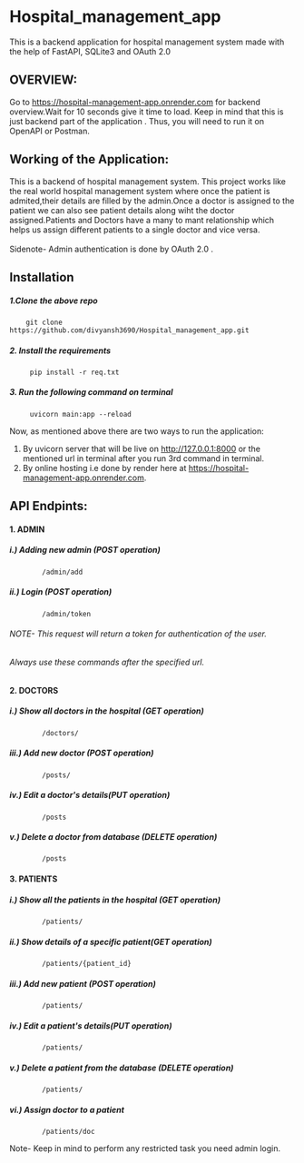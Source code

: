 # Hospital_management_app
This is a backend application for hospital management system made with the help of FastAPI, SQLite3 and OAuth 2.0


## OVERVIEW:
Go to https://hospital-management-app.onrender.com for backend overview.Wait for 10 seconds give it time to load.
Keep in mind that this is just backend part of the application .
Thus, you will need to run it on OpenAPI or Postman.

## Working of the Application:
This is a backend of hospital management system. This project works like the real world hospital management system where once the patient is admited,their details 
are filled by the admin.Once a doctor is assigned to the patient we can also see patient details along wiht the doctor assigned.Patients and Doctors have a many to mant relationship which helps us assign different patients to a single doctor and vice versa.\
\
Sidenote- Admin authentication is done by OAuth 2.0 .


## Installation 
##### 1.Clone the above repo
        git clone https://github.com/divyansh3690/Hospital_management_app.git
        
##### 2. Install the requirements
         pip install -r req.txt
         
##### 3. Run the following command on terminal
         uvicorn main:app --reload


Now, as mentioned above there are two ways to run the application:
1. By uvicorn server that will be live on http://127.0.0.1:8000 or the mentioned url in terminal after you run 3rd command in terminal.
2. By online hosting i.e done by render here at https://hospital-management-app.onrender.com.



## API Endpints:
#### 1. ADMIN

##### i.)  Adding new admin (POST operation)
            /admin/add
##### ii.) Login (POST operation)
            /admin/token
######   NOTE- This request will return a token for authentication of the user.
######         Always use these commands after the specified url.

#### 2. DOCTORS
        
#####   i.)  Show all doctors in the hospital (GET operation)
            /doctors/        
#####   iii.) Add new doctor  (POST operation)            
            /posts/                     
#####   iv.)  Edit a doctor's details(PUT operation)            
            /posts   
#####   v.)   Delete a doctor from database (DELETE operation)            
            /posts
            
#### 3. PATIENTS
        
#####   i.)  Show all the patients in the hospital (GET operation)
            /patients/        
#####   ii.) Show details of a specific patient(GET operation)
            /patients/{patient_id}    
#####   iii.) Add new patient  (POST operation)            
            /patients/                     
#####   iv.)  Edit a patient's details(PUT operation)            
            /patients/
#####   v.)   Delete a patient from the database (DELETE operation)            
            /patients/
#####   vi.) Assign doctor to a patient
            /patients/doc
            
Note- Keep in mind to perform any restricted task you need admin login.
            
            
